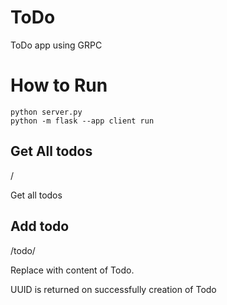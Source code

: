 # ToDo
ToDo app using GRPC

# How to Run
```
python server.py
python -m flask --app client run
```

## Get All todos
/

Get all todos

## Add todo
/todo/<text>

Replace <text> with content of Todo.

UUID is returned on successfully creation of Todo
